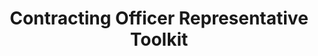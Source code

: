 ---
highlight: "false" 
title: "Contracting Officer Representative Toolkit"
description: "The Contracting Officer Representative Toolkit is a knowledge base tool, developed by a Spring 2020 LEAP team in partnership with FAI. Some of the links provided require an additional user ID and password to access the material."
url-link: "https://www.fai.gov/resources/cor-toolkit"
type: "HTML"
gov-only: "false"
is-external: "true"
publication-date: "January 01, 2023"
reading-time: "45"
resource-type: "Tool"
filter: "acquisition-best-practices"
audience: "contracts-acquisitions"
branded-offerings: "it-buyers-training-support "
---